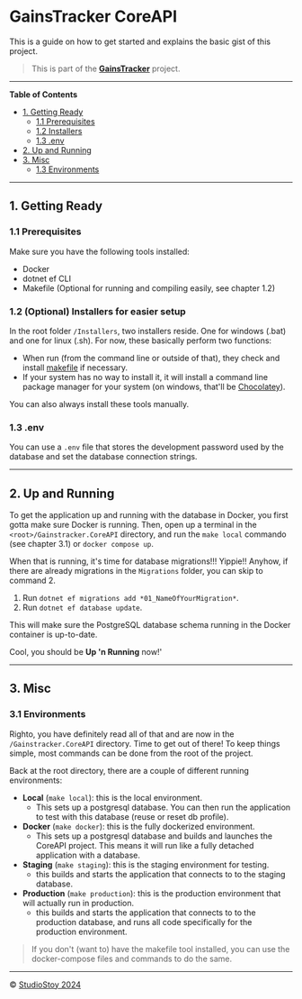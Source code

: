 # GainsTracker CoreAPI

This is a guide on how to get started and explains the basic gist of this project.

> This is part of the [**GainsTracker**](https://github.com/StudioStoy/GainsTracker) project.

___
**Table of Contents**

<div id="user-content-toc">
  <ul>
    <li><a href="#1. Getting Ready">1. Getting Ready</a>
      <ul>
        <li><a href="#11-prerequisites">1.1 Prerequisites</a></li>
        <li><a href="#12-(Optional)-Installers-for-easier-setup">1.2 Installers</a></li>
        <li><a href="#13-.env">1.3 .env</a></li>
      </ul>
    </li>
    <li><a href="#2. Up and Running">2. Up and Running</a>
    </li>
    <li><a href="#3. Misc">3. Misc</a>
      <ul>
        <li><a href="#31-environments">1.3 Environments</a></li>
      </ul>
    </li>
  </ul>
</div>

___

## 1. Getting Ready

### 1.1 Prerequisites

Make sure you have the following tools installed:

- Docker
- dotnet ef CLI
- Makefile (Optional for running and compiling easily, see chapter 1.2)

### 1.2 (Optional) Installers for easier setup

In the root folder `/Installers`, two installers reside. One for windows (.bat) and one for linux (.sh).
For now, these basically perform two functions:

- When run (from the command line or outside of that), they check and
  install [makefile](https://opensource.com/article/18/8/what-how-makefile) if necessary.
- If your system has no way to install it, it will install a command line package manager for your system (on windows,
  that'll be [Chocolatey](https://chocolatey.org/)).

You can also always install these tools manually.

### 1.3 .env

You can use a `.env` file that stores the development password used by the database and set the database connection
strings.

---

## 2. Up and Running

To get the application up and running with the database in Docker, you first gotta make sure Docker is running. Then,
open up a
terminal in the `<root>/Gainstracker.CoreAPI` directory, and run the `make local` commando (see chapter 3.1)
or `docker compose up`.

When that is running, it's time for database migrations!!! Yippie!! Anyhow, if there are already migrations in
the `Migrations` folder, you can skip to command 2.

1. Run `dotnet ef migrations add *01_NameOfYourMigration*`.
2. Run `dotnet ef database update`.

This will make sure the PostgreSQL database schema running in the Docker container is up-to-date.

Cool, you should be **Up 'n Running** now!'

---

## 3. Misc

### 3.1 Environments

Righto, you have definitely read all of that and are now in the `/Gainstracker.CoreAPI` directory.
Time to get out of there! To keep things simple, most commands can be done from the root of the project.

Back at the root directory, there are a couple of different running environments:

- **Local** (`make local`): this is the local environment.
    - This sets up a postgresql database. You can then run the application to test with this database (reuse or reset db
      profile).
- **Docker** (`make docker`): this is the fully dockerized environment.
    - This sets up a postgresql database and builds and launches the CoreAPI project.
      This means it will run like a fully detached application with a database.
- **Staging** (`make staging`): this is the staging environment for testing.
    - this builds and starts the application that connects to
      to the staging database.
- **Production** (`make production`): this is the production environment that will actually run in production.
    - this builds and starts the application that connects to
      to the production database, and runs all code specifically for the production environment.

> If you don't (want to) have the makefile tool installed, you can use the docker-compose files and commands to do the
> same.

---
© [StudioStoy 2024](https://studiostoy.nl)
